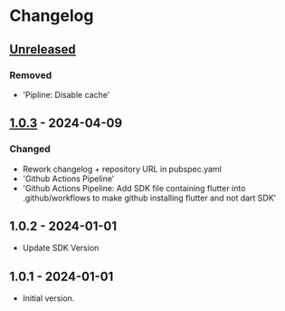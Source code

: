 # Changelog

## [Unreleased]

### Removed

- 'Pipline: Disable cache'

## [1.0.3] - 2024-04-09

### Changed

- Rework changelog + repository URL in pubspec.yaml
- 'Github Actions Pipeline'
- 'Github Actions Pipeline: Add SDK file containing flutter into .github/workflows to make github installing flutter and not dart SDK'

## 1.0.2 - 2024-01-01

- Update SDK Version

## 1.0.1 - 2024-01-01

- Initial version.

[Unreleased]: https://github.com/inlavigo/gg_timeline/compare/1.0.3...HEAD
[1.0.3]: https://github.com/inlavigo/gg_timeline/compare/1.0.2...1.0.3

